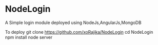 # NodeLogin
A Simple login module deployed using NodeJs,AngularJs,MongoDB

To deploy 
git clone https://github.com/xoRajika/NodeLogin
cd NodeLogin 
npm install 
node server
